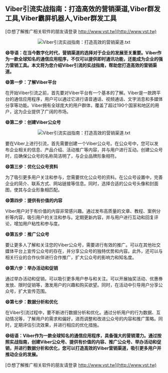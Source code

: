 ## **Viber引流实战指南：打造高效的营销渠道,Viber群发工具,Viber霸屏机器人,Viber群发工具**

[😍想了解推广相关软件的朋友请登录 http://www.vst.tw](http://www.vst.tw)

 <center><img src="https://vst.tw/MP4/tuiguang/png/7.png" alt="Viber引流实战指南：打造高效的营销渠道.txt"></center>

**😄导语：在当今数字化时代，营销渠道的选择对于企业的发展至关重要。Viber作为一款全球知名的通信应用程序，不仅可以提供即时通讯功能，还能成为企业的强力营销工具。本文将为您介绍Viber引流的实战指南，帮助您打造高效的营销渠道。**

**😄第一步：了解Viber平台**

在开始Viber引流之前，首先要对Viber平台有一个基本的了解。Viber是一款跨平台的通信应用程序，用户可以通过它进行语音通话、视频通话、文字消息和多媒体分享等功能。Viber拥有全球庞大的用户群体，覆盖了超过190个国家和地区的用户，这为企业提供了广阔的市场。

**😄第二步：创建Viber公众号**

 <center><img src="https://vst.tw/MP4/tuiguang/png/0.png" alt="Viber引流实战指南：打造高效的营销渠道.txt"></center>

要在Viber上进行引流，首先需要创建一个Viber公众号。在公众号中，您可以发布企业相关的信息、产品介绍、活动推广等内容，并与用户进行互动。创建公众号时，应确保公众号的名称简洁明了，与企业品牌形象相符。

**😄第三步：优化公众号资料**

为了吸引更多用户关注和参与，您需要优化公众号的资料。在公众号设置中，完善企业的简介、联系方式、网站链接等信息。同时，选择合适的公众号头像和封面图，使其与企业形象相匹配。

**😄第四步：提供有价值的内容**

Viber用户对于有价值的内容非常感兴趣。通过发布高质量的文章、教程、案例分析等内容，吸引用户的关注和参与。定期更新内容，并与用户进行互动和回复评论，增加用户粘性和参与度。

**😄第五步：推广公众号**

要让更多人了解和关注您的Viber公众号，需要进行有效的推广。可以在其他社交媒体平台上宣传公众号的存在，并分享公众号的独特优势和内容。此外，还可以与相关行业的合作伙伴进行合作推广，扩大公众号的影响力和知名度。

**😄第六步：举办活动和促销**

通过举办活动和促销，可以吸引更多用户参与和关注。可以开展抽奖活动、优惠券发放、限时促销等，激发用户的兴趣和购买欲望。同时，在活动中引导用户分享公众号，扩大宣传范围。

**😄第七步：数据分析和优化**

在Viber引流过程中，要不断进行数据分析和优化。通过分析用户的行为数据、互动情况等，了解用户的需求和偏好，进而调整和改进公众号的内容和推广策略。同时，定期评估引流效果，并进行相应的优化措施。

**😄结语：Viber作为一款全球知名的通信应用程序，具备强大的营销潜力。通过按照实战指南，创建Viber公众号、提供有价值的内容、推广公众号、举办活动和促销，并进行数据分析和优化，您可以打造高效的Viber营销渠道，吸引更多用户并推动企业的发展。**

[😍想了解推广相关软件的朋友请登录 http://www.vst.tw](http://www.vst.tw)



